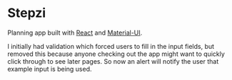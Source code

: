 # Stepzi

Planning app built with [React](https://reactjs.org/) and [Material-UI](https://material-ui.com/).

I initially had validation which forced users to fill in the input fields, but removed this because anyone checking out the app might want to quickly click through to see later pages. So now an alert will notify the user that example input is being used.
